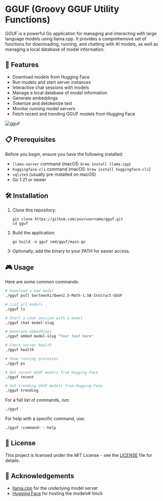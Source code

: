 # GGUF (Groovy GGUF Utility Functions)

GGUF is a powerful Go application for managing and interacting with large language models using llama.cpp. It provides a comprehensive set of functions for downloading, running, and chatting with AI models, as well as managing a local database of model information.

## 🚀 Features

- Download models from Hugging Face
- Run models and start server instances
- Interactive chat sessions with models
- Manage a local database of model information
- Generate embeddings
- Tokenize and detokenize text
- Monitor running model servers
- Fetch recent and trending GGUF models from Hugging Face

![gguf](gguf-old/gguf.png)

## 📋 Prerequisites

Before you begin, ensure you have the following installed:

- `llama-server` command (macOS: `brew install llama.cpp`)
- `huggingface-cli` command (macOS: `brew install huggingface-cli`)
- `sqlite3` (usually pre-installed on macOS)
- Go 1.21 or newer

## 🛠 Installation

1. Clone this repository:
   ```
   git clone https://github.com/yourusername/gguf.git
   cd gguf
   ```

2. Build the application:
   ```
   go build -o gguf cmd/gguf/main.go
   ```

3. Optionally, add the binary to your PATH for easier access.

## 🎮 Usage

Here are some common commands:

```bash
# Download a new model
./gguf pull bartowski/Qwen2.5-Math-1.5B-Instruct-GGUF

# List all models
./gguf ls

# Start a chat session with a model
./gguf chat model-slug

# Generate embeddings
./gguf embed model-slug "Your text here"

# Check server health
./gguf health

# Show running processes
./gguf ps

# Get recent GGUF models from Hugging Face
./gguf recent

# Get trending GGUF models from Hugging Face
./gguf trending
```

For a full list of commands, run:

```bash
./gguf
```

For help with a specific command, use:

```bash
./gguf <command> --help
```

## 📜 License

This project is licensed under the MIT License - see the [LICENSE](gguf-old/LICENSE) file for details.

## 🙏 Acknowledgements

- [llama.cpp](https://github.com/ggerganov/llama.cpp) for the underlying model server
- [Hugging Face](https://huggingface.co/) for hosting the models# llmcli
